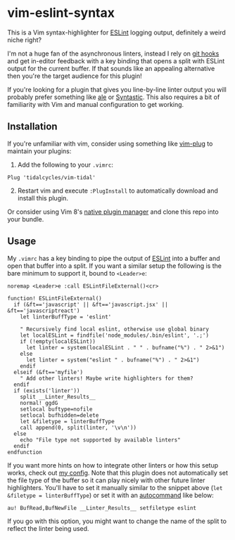 # vim-eslint-syntax

This is a Vim syntax-highlighter for [ESLint][] logging output, definitely a
weird niche right?

I'm not a huge fan of the asynchronous linters, instead I rely on [git hooks][]
and get in-editor feedback with a key binding that opens a split with ESLint
output for the current buffer. If that sounds like an appealing alternative
then you're the target audience for this plugin!

If you're looking for a plugin that gives you line-by-line linter output you
will probably prefer something like [ale][] or [Syntastic][]. This also
requires a bit of familiarity with Vim and manual configuration to get working.

## Installation

If you're unfamiliar with vim, consider using something like [vim-plug][] to
maintain your plugins:

1. Add the following to your `.vimrc`:
```vim
Plug 'tidalcycles/vim-tidal'
```
2. Restart vim and execute `:PlugInstall` to automatically download and install
   this plugin.

Or consider using Vim 8's [native plugin manager][vim8] and clone this repo
into your bundle.

## Usage

My `.vimrc` has a key binding to pipe the output of [ESLint][] into a buffer
and open that buffer into a split. If you want a similar setup the following
is the bare minimum to support it, bound to `<Leader>e`:

```vim
noremap <Leader>e :call ESLintFileExternal()<cr>

function! ESLintFileExternal()
  if (&ft=='javascript' || &ft=='javascript.jsx' || &ft=='javascriptreact')
    let linterBuffType = 'eslint'

    " Recursively find local eslint, otherwise use global binary
    let localESLint = findfile('node_modules/.bin/eslint', '.;')
    if (!empty(localESLint))
      let linter = system(localESLint . " " . bufname("%") . " 2>&1")
    else
      let linter = system("eslint " . bufname("%") . " 2>&1")
    endif
  elseif (&ft=='myfile')
    " Add other linters! Maybe write highlighters for them?
  endif
  if (exists('linter'))
    split __Linter_Results__
    normal! ggdG
    setlocal buftype=nofile
    setlocal bufhidden=delete
    let &filetype = linterBuffType
    call append(0, split(linter, '\v\n'))
  else
    echo "File type not supported by available linters"
  endif
endfunction
```

If you want more hints on how to integrate other linters or how this setup
works, check out [my config][]. Note that this plugin does not automatically
set the file type of the buffer so it can play nicely with other future linter
highlighters. You'll have to set it manually similar to the snippet above (`let
&filetype = linterBuffType`) or set it with an [autocommand][] like below:

```vim
au! BufRead,BufNewFile __Linter_Results__ setfiletype eslint
```

If you go with this option, you might want to change the name of the split
to reflect the linter being used.

[ESLint]: https://eslint.org
[ale]: https://github.com/dense-analysis/ale
[Syntastic]: https://github.com/vim-syntastic/syntastic
[vim-plug]: https://vimhelp.org/repeat.txt.html#packages
[vim8]: https://vimhelp.org/repeat.txt.html#packages
[git hooks]: https://githooks.com/
[my config]: https://github.com/gmoe/dotfiles/blob/master/.vimrc
[autocommand]: https://learnvimscriptthehardway.stevelosh.com/chapters/12.html
